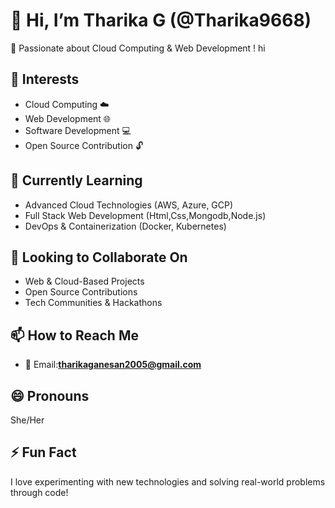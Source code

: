 # 👋 Hi, I’m Tharika G (@Tharika9668)  
🚀 Passionate about Cloud Computing & Web Development !
hi

## 👀 Interests  
- Cloud Computing ☁️  
- Web Development 🌐  
- Software Development 💻  
- Open Source Contribution 🔓  

## 🌱 Currently Learning  
- Advanced Cloud Technologies (AWS, Azure, GCP)  
- Full Stack Web Development (Html,Css,Mongodb,Node.js)  
- DevOps & Containerization (Docker, Kubernetes)  

## 💞️ Looking to Collaborate On  
- Web & Cloud-Based Projects  
- Open Source Contributions  
- Tech Communities & Hackathons  

## 📫 How to Reach Me  
- 📩 Email:**tharikaganesan2005@gmail.com** 

## 😄 Pronouns  
She/Her  

## ⚡ Fun Fact  
I love experimenting with new technologies and solving real-world problems through code!  

